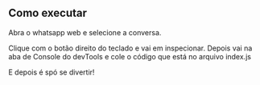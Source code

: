 
## Como executar
Abra o whatsapp web e selecione a conversa.

Clique com o botão direito do teclado e vai em inspecionar. Depois vai na aba de Console do devTools e cole o código que está no arquivo index.js

E depois é spó se divertir!

